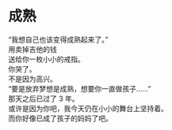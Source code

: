 # 成熟

“我想自己也该变得成熟起来了。”
\
用卖掉吉他的钱
\
送给你一枚小小的戒指。
\
你哭了。
\
不是因为高兴。
\
“要是放弃梦想是成熟，想要你一直做孩子……”
\
那天之后已过了 3 年。
\
或许是因为你吧，我今天仍在小小的舞台上坚持着。
\
而你好像已成了孩子的妈妈了吧。











